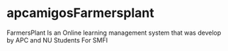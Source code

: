 # apcamigosFarmersplant
FarmersPlant Is an Online learning management system that was develop by APC and NU Students For SMFI
